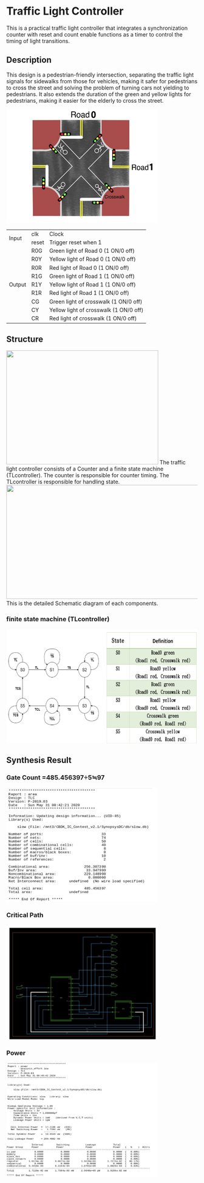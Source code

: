 # Traffic Light Controller  

This is a practical traffic light controller that integrates a synchronization counter with reset and count enable functions as a timer to control the timing of light transitions.  

## Description
This design is a pedestrian-friendly intersection, separating the traffic light signals for sidewalks from those for vehicles, making it safer for pedestrians to cross the street and solving the problem of turning cars not yielding to pedestrians. It also extends the duration of the green and yellow lights for pedestrians, making it easier for the elderly to cross the street.  
  
<img src="https://github.com/BearLand0713/Basic_Circuits_Design/blob/main/traffic_light_controler/picture/intersec.png" width="400" height="300">

<table>
    <tr>
        <td rowspan="2">Input</td><td>clk</td><td>Clock</td>
    </tr>
    <tr>
        <td>reset</td><td>Trigger reset when 1</td>
    </tr>
    <tr>
        <td rowspan="9">Output</td><td>R0G</td><td>Green light of Road 0 (1 ON/0 off)</td>
    </tr>
    <tr>
        <td>R0Y</td><td>Yellow light of Road 0 (1 ON/0 off)</td>
    </tr>
    <tr>
        <td>R0R</td><td>Red light of Road 0 (1 ON/0 off)</td>
    </tr>
    <tr>
        <td>R1G</td><td>Green light of Road 1 (1 ON/0 off)</td>
    </tr>
    <tr>
        <td>R1Y</td><td>Yellow light of Road 1 (1 ON/0 off)</td>
    </tr>
    <tr>
        <td>R1R</td><td>Red light of Road 1 (1 ON/0 off)</td>
    </tr>
    <tr>
        <td>CG</td><td>Green light of crosswalk (1 ON/0 off)</td>
    </tr>
    <tr>
        <td>CY</td><td>Yellow light of crosswalk (1 ON/0 off)</td>
    </tr>
    <tr>
        <td>CR</td><td>Red light of crosswalk (1 ON/0 off)</td>
    </tr>
</table>
   


## Structure  
    
<img src="https://github.com/BearLand0713/Basic_Circuits_Design/blob/main/traffic_light_controler/picture/TCL.png" width="400" height="300">  
The traffic light controller consists of a Counter and a finite state machine (TLcontroller). The counter is responsible for counter timing. The TLcontroller is responsible for handling state.  
  
<img src="https://github.com/BearLand0713/Basic_Circuits_Design/blob/main/traffic_light_controler/picture/detailed_TCL.png" width="600" height="300"> 
This is the detailed Schematic diagram of each components.  
  
### finite state machine (TLcontroller) 
<img src="https://github.com/BearLand0713/Basic_Circuits_Design/blob/main/traffic_light_controler/picture/state.png" width="600" height="300">   

  
## Synthesis Result  
### Gate Count =485.456397÷5≒97     
<img src="https://github.com/BearLand0713/Basic_Circuits_Design/blob/main/traffic_light_controler/picture/gatecount.png" width="400" height="300"> 

  
### Critical Path  
<img src="https://github.com/BearLand0713/Basic_Circuits_Design/blob/main/traffic_light_controler/picture/criticalpath.png" width="400" height="300"> 

  
### Power  
<img src="https://github.com/BearLand0713/Basic_Circuits_Design/blob/main/traffic_light_controler/picture/power.png" width="400" height="300"> 
